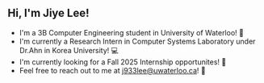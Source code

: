 ## Hi, I'm Jiye Lee!

- I'm a 3B Computer Engineering student in University of Waterloo! 🦆
- I'm currently a Research Intern in Computer Systems Laboratory under Dr.Ahn in Korea University! 💻
- I'm currently looking for a Fall 2025 Internship opportunites! 🌱
- Feel free to reach out to me at j933lee@uwaterloo.ca! 💌

<!--
**jiyeLee0810/jiyeLee0810** is a ✨ _special_ ✨ repository because its `README.md` (this file) appears on your GitHub profile.

Here are some ideas to get you started:

- 🔭 I’m currently working on ...
- 🌱 I’m currently learning ...
- 👯 I’m looking to collaborate on ...
- 🤔 I’m looking for help with ...
- 💬 Ask me about ...
- 📫 How to reach me: ...
- 😄 Pronouns: ...
- ⚡ Fun fact: ...
-->
